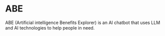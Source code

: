 # ABE
ABE (Artificial intelligence Benefits Explorer) is an AI chatbot that uses LLM and AI technologies to help people in need.
